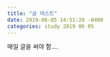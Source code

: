 ```yaml
---
title: "글 테스트"
date: 2019-06-05 14:51:28 -0400
categories: study 2019 06 05 
---
```


매일 글을 써야 함....
